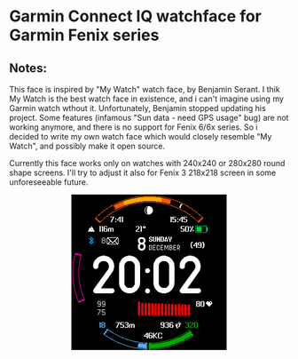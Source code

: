 Garmin Connect IQ watchface for Garmin Fenix series
===============


Notes:
------

This face is inspired by "My Watch" watch face, by Benjamin Serant. I thik My Watch is the best watch face in existence, and i can't imagine using my Garmin watch wthout it. Unfortunately, Benjamin stopped updating his project. Some features (infamous "Sun data - need GPS usage" bug) are not working anymore, and there is no support for Fenix 6/6x series. So i decided to write my own watch face which would closely resemble "My Watch", and possibly make it open source.

Currently this face works only on watches with 240x240 or 280x280 round shape screens. I'll try to adjust it also for Fenix 3 218x218 screen in some unforeseeable future.

<p align="center">
  <img src="Screen.png">
</p>

